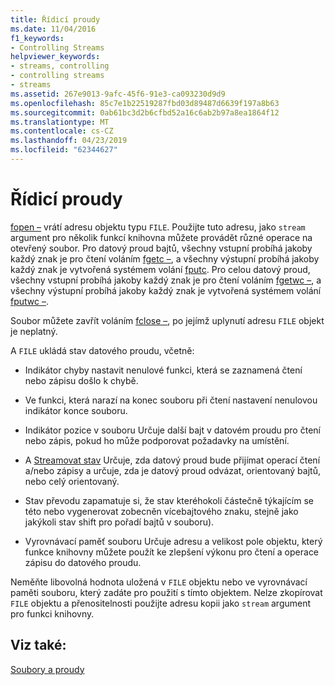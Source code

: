 ```yaml
---
title: Řídicí proudy
ms.date: 11/04/2016
f1_keywords:
- Controlling Streams
helpviewer_keywords:
- streams, controlling
- controlling streams
- streams
ms.assetid: 267e9013-9afc-45f6-91e3-ca093230d9d9
ms.openlocfilehash: 85c7e1b22519287fbd03d89487d6639f197a8b63
ms.sourcegitcommit: 0ab61bc3d2b6cfbd52a16c6ab2b97a8ea1864f12
ms.translationtype: MT
ms.contentlocale: cs-CZ
ms.lasthandoff: 04/23/2019
ms.locfileid: "62344627"
---
```

# <a name="controlling-streams"></a>Řídicí proudy

[fopen –](../c-runtime-library/reference/fopen-wfopen.md) vrátí adresu objektu typu `FILE`. Použijte tuto adresu, jako `stream` argument pro několik funkcí knihovna můžete provádět různé operace na otevřený soubor. Pro datový proud bajtů, všechny vstupní probíhá jakoby každý znak je pro čtení voláním [fgetc –](../c-runtime-library/reference/fgetc-fgetwc.md), a všechny výstupní probíhá jakoby každý znak je vytvořená systémem volání [fputc](../c-runtime-library/reference/fputc-fputwc.md). Pro celou datový proud, všechny vstupní probíhá jakoby každý znak je pro čtení voláním [fgetwc –](../c-runtime-library/reference/fgetc-fgetwc.md), a všechny výstupní probíhá jakoby každý znak je vytvořená systémem volání [fputwc –](../c-runtime-library/reference/fputc-fputwc.md).

Soubor můžete zavřít voláním [fclose –](../c-runtime-library/reference/fclose-fcloseall.md), po jejímž uplynutí adresu `FILE` objekt je neplatný.

A `FILE` ukládá stav datového proudu, včetně:

- Indikátor chyby nastavit nenulové funkci, která se zaznamená čtení nebo zápisu došlo k chybě.

- Ve funkci, která narazí na konec souboru při čtení nastavení nenulovou indikátor konce souboru.

- Indikátor pozice v souboru Určuje další bajt v datovém proudu pro čtení nebo zápis, pokud ho může podporovat požadavky na umístění.

- A [Streamovat stav](../c-runtime-library/stream-states.md) Určuje, zda datový proud bude přijímat operací čtení a/nebo zápisy a určuje, zda je datový proud odvázat, orientovaný bajtů, nebo celý orientovaný.

- Stav převodu zapamatuje si, že stav kteréhokoli částečně týkajícím se této nebo vygenerovat zobecněn vícebajtového znaku, stejně jako jakýkoli stav shift pro pořadí bajtů v souboru).

- Vyrovnávací paměť souboru Určuje adresu a velikost pole objektu, který funkce knihovny můžete použít ke zlepšení výkonu pro čtení a operace zápisu do datového proudu.

Neměňte libovolná hodnota uložená v `FILE` objektu nebo ve vyrovnávací paměti souboru, který zadáte pro použití s tímto objektem. Nelze zkopírovat `FILE` objektu a přenositelnosti použijte adresu kopii jako `stream` argument pro funkci knihovny.

## <a name="see-also"></a>Viz také:

[Soubory a proudy](../c-runtime-library/files-and-streams.md)
